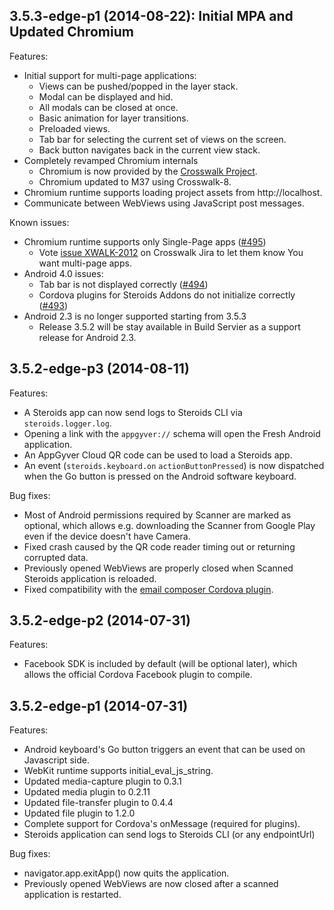 ## 3.5.3-edge-p1 (2014-08-22): Initial MPA and Updated Chromium

Features:
- Initial support for multi-page applications:
  - Views can be pushed/popped in the layer stack.
  - Modal can be displayed and hid.
  - All modals can be closed at once.
  - Basic animation for layer transitions.
  - Preloaded views.
  - Tab bar for selecting the current set of views on the screen.
  - Back button navigates back in the current view stack.
- Completely revamped Chromium internals
  - Chromium is now provided by the [Crosswalk Project](https://crosswalk-project.org/).
  - Chromium updated to M37 using Crosswalk-8.
- Chromium runtime supports loading project assets from http://localhost.
- Communicate between WebViews using JavaScript post messages.

Known issues:
- Chromium runtime supports only Single-Page apps ([#495](https://github.com/AppGyver/steroids/issues/495))
  - Vote [issue XWALK-2012](https://crosswalk-project.org/jira/browse/XWALK-2012) on Crosswalk Jira to let them know You want multi-page apps.
- Android 4.0 issues:
  - Tab bar is not displayed correctly ([#494](https://github.com/AppGyver/steroids/issues/494))
  - Cordova plugins for Steroids Addons do not initialize correctly ([#493](https://github.com/AppGyver/steroids/issues/493))
- Android 2.3 is no longer supported starting from 3.5.3
  - Release 3.5.2 will be stay available in Build Servier as a support release for Android 2.3.


## 3.5.2-edge-p3 (2014-08-11)

Features:

- A Steroids app can now send logs to Steroids CLI via `steroids.logger.log`.
- Opening a link with the `appgyver://` schema will open the Fresh Android application.
- An AppGyver Cloud QR code can be used to load a Steroids app.
- An event (`steroids.keyboard.on` `actionButtonPressed`) is now dispatched when the Go button is pressed on the Android software keyboard.

Bug fixes:

- Most of Android permissions required by Scanner are marked as optional, which allows e.g. downloading the Scanner from Google Play even if the device doesn't have Camera.
- Fixed crash caused by the QR code reader timing out or returning corrupted data.
- Previously opened WebViews are properly closed when Scanned Steroids application is reloaded.
- Fixed compatibility with the [email composer Cordova plugin](https://github.com/AppGyver/email-composer/).


## 3.5.2-edge-p2 (2014-07-31)

Features:
- Facebook SDK is included by default (will be optional later), which allows the official
  Cordova Facebook plugin to compile.



## 3.5.2-edge-p1 (2014-07-31)

Features:
- Android keyboard's Go button triggers an event that can be used on Javascript side.
- WebKit runtime supports initial_eval_js_string.
- Updated media-capture plugin to 0.3.1
- Updated media plugin to 0.2.11
- Updated file-transfer plugin to 0.4.4
- Updated file plugin to 1.2.0
- Complete support for Cordova's onMessage (required for plugins).
- Steroids application can send logs to Steroids CLI (or any endpointUrl)


Bug fixes:
- navigator.app.exitApp() now quits the application.
- Previously opened WebViews are now closed after a scanned application is restarted.
